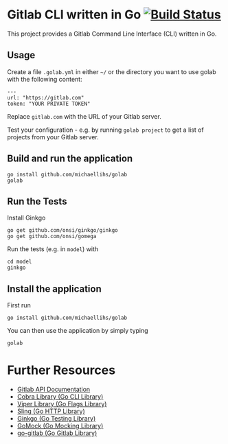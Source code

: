 Gitlab CLI written in Go [![Build Status](https://travis-ci.org/michaellihs/golab.svg?branch=master "Travis CI status")](https://travis-ci.org/michaellihs/golab)
======================== 

This project provides a Gitlab Command Line Interface (CLI) written in Go.


Usage
-----

Create a file `.golab.yml` in either `~/` or the directory you want to use golab with the following content:

    ---
    url: "https://gitlab.com"
    token: "YOUR PRIVATE TOKEN"

Replace `gitlab.com` with the URL of your Gitlab server.

Test your configuration - e.g. by running `golab project` to get a list of projects from your Gitlab server.


Build and run the application
-----------------------------

    go install github.com/michaellihs/golab
    golab


Run the Tests
-------------

Install Ginkgo

    go get github.com/onsi/ginkgo/ginkgo
    go get github.com/onsi/gomega

Run the tests (e.g. in `model`) with

    cd model
    ginkgo


Install the application
-----------------------

First run

    go install github.com/michaellihs/golab

You can then use the application by simply typing

    golab


Further Resources
=================

* [Gitlab API Documentation](https://docs.gitlab.com/ee/api/README.html)
* [Cobra Library (Go CLI Library)](https://github.com/spf13/cobra)
* [Viper Library (Go Flags Library)](https://github.com/spf13/viper)
* [Sling (Go HTTP Library)](https://github.com/dghubble/sling)
* [Ginkgo (Go Testing Library)](https://onsi.github.io/ginkgo/)
* [GoMock (Go Mocking Library)](https://github.com/golang/mock)
* [go-gitlab (Go Gitlab Library)](https://github.com/xanzy/go-gitlab)
